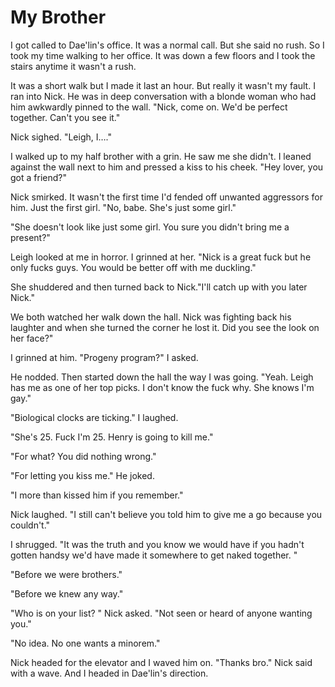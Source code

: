 #  My Brother

I got called to Dae'lin's office. It was a normal call. But she said no rush. So
I took my time walking to her office. It was down a few floors and I took the
stairs anytime it wasn't a rush.

It was a short walk but I made it last an hour. But really it wasn't my fault. I
ran into Nick. He was in deep conversation with a blonde woman who had him
awkwardly pinned to the wall. "Nick, come on. We'd be perfect together. Can't
you see it."

Nick sighed. "Leigh, I…."

I walked up to my half brother with a grin. He saw me she didn't. I leaned
against the wall next to him and pressed a kiss to his cheek. "Hey lover, you
got a friend?"

Nick smirked. It wasn't the first time I'd fended off unwanted aggressors for
him. Just the first girl. "No, babe. She's just some girl."

"She doesn't look like just some girl. You sure you didn't bring me a present?"

Leigh looked at me in horror. I grinned at her. "Nick is a great fuck but he
only fucks guys. You would be better off with me duckling."

She shuddered and then turned back to Nick."I'll catch up with you later Nick."

We both watched her walk down the hall. Nick was fighting back his laughter and
when she turned the corner he lost it. Did you see the look on her face?"

I grinned at him. "Progeny program?" I asked.

He nodded. Then started down the hall the way I was going. "Yeah. Leigh has me
as one of her top picks. I don't know the fuck why. She knows I'm gay."

"Biological clocks are ticking." I laughed.

"She's 25. Fuck I'm 25. Henry is going to kill me."

"For what? You did nothing wrong."

"For letting you kiss me." He joked.

"I more than kissed him if you remember."

Nick laughed. "I still can't believe you told him to give me a go because you
couldn't."

I shrugged. "It was the truth and you know we would have if you hadn't gotten
handsy we'd have made it somewhere to get naked together. "

"Before we were brothers."

"Before we knew any way."

"Who is on your list? " Nick asked. "Not seen or heard of anyone wanting you."

"No idea. No one wants a minorem."

Nick headed for the elevator and I waved him on. "Thanks bro." Nick said with a
wave. And I headed in Dae'lin's direction.

